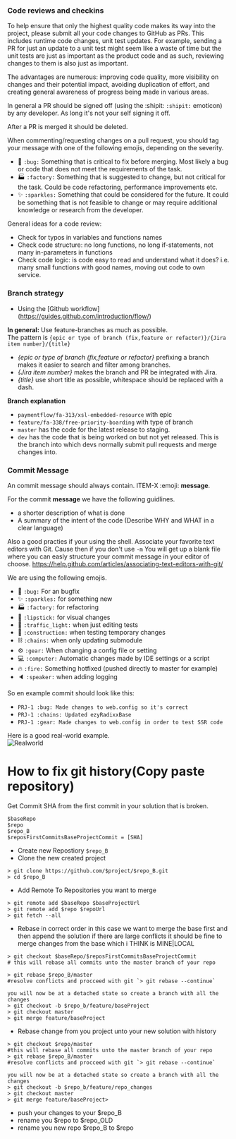 ### Code reviews and checkins

To help ensure that only the highest quality code makes its way into the project, please submit all your code changes to GitHub as PRs. This includes runtime code changes, unit test updates. For example, sending a PR for just an update to a unit test might seem like a waste of time but the unit tests are just as important as the product code and as such, reviewing changes to them is also just as important.

The advantages are numerous: improving code quality, more visibility on changes and their potential impact, avoiding duplication of effort, and creating general awareness of progress being made in various areas.

In general a PR should be signed off (using the :shipit: `:shipit:` emoticon) by any developer. As long it's not your self signing it off.

After a PR is merged it should be deleted.

When commenting/requesting changes on a pull request, you should tag your message with one of the following emojis, depending on the severity.

- 🐛 `:bug:` Something that is critical to fix before merging. Most likely a bug or code that does not meet the requirements of the task.
- 🏭 `:factory:` Something that is suggested to change, but not critical for the task. Could be code refactoring, performance improvements etc.
- ✨ `:sparkles:` Something that could be considered for the future. It could be something that is not feasible to change or may require additional knowledge or research from the developer.

General ideas for a code review:

- Check for typos in variables and functions names
- Check code structure: no long functions, no long if-statements, not many in-parameters in functions
- Check code logic: is code easy to read and understand what it does? i.e. many small functions with good names, moving out code to own service.


### Branch strategy

* Using the [Github workflow] (https://guides.github.com/introduction/flow/)

**In general:**
Use feature-branches as much as possible.  
The pattern is `{epic or type of branch (fix,feature or refactor)}/{Jira item number}/{title}`  

* _{epic or type of branch (fix,feature or refactor}_ prefixing a branch makes it easier to search and filter among branches.  
* _{Jira item number}_ makes the branch and PR be integrated with Jira.  
* _{title}_ use short title as possible, whitespace should be replaced with a dash.  

**Branch explanation**  
* `paymentflow/fa-313/xsl-embedded-resource` with epic
* `feature/fa-338/free-priority-boarding` with type of branch
* `master` has the code for the latest release to staging.
* `dev` has the code that is being worked on but not yet released. This is the branch into which devs normally submit pull requests and merge changes into.

### Commit Message

An commit message should always contain. ITEM-X :emoji: **message**.

For the commit **message** we have the following guidlines.
- a shorter description of what is done
- A summary of the intent of the code (Describe WHY and WHAT in a clear language)

Also a good practies if your using the shell. Associate your favorite text editors with Git. Cause then if you don't use  `-m`
You will get up a blank file where you can easly structure your commit message in your editor of choose. https://help.github.com/articles/associating-text-editors-with-git/


We are using the following emojis.

- 🐛 `:bug:` For an bugfix
- ✨ `:sparkles:` for something new
- 🏭 `:factory:` for refactoring
- 💄 `:lipstick:` for visual changes
- 🚦 `:traffic_light:` when just editing tests
- 🚧 `:construction:` when testing temporary changes
- ⛓ `:chains:` when only updating submodule
- ⚙ `:gear:` When changing a config file or setting
- 💻 `:computer:` Automatic changes made by IDE settings or a script 
- 🔥 `:fire:` Something hotfixed (pushed directly to master for example)
- 🔈  `:speaker:` when adding logging

So en example commit should look like this:
- `PRJ-1 :bug: Made changes to web.config so it's correct`
- `PRJ-1 :chains: Updated ezyRadixxBase`
- `PRJ-1 :gear: Made changes to web.config in order to test SSR code`

Here is a good real-world example.  
![Realworld](https://cloud.githubusercontent.com/assets/2648767/13316486/96c2d7ec-dbb0-11e5-9017-af5b16845e09.png)  

# How to fix git history(Copy paste repository)
Get Commit SHA from the first commit in your solution that is broken.

```
$baseRepo
$repo
$repo_B
$reposFirstCommitsBaseProjectCommit = [SHA]
```


- Create new Repostiory `$repo_B`
- Clone the new created project
```
> git clone https://github.com/$project/$repo_B.git
> cd $repo_B
```
- Add Remote To Repositories you want to merge
```
> git remote add $baseRepo $baseProjectUrl
> git remote add $repo $repoUrl
> git fetch --all
```
- Rebase in correct order in this case we want to merge the base first and then append the solution
if there are large conflicts it should be fine to merge changes from the base which i THINK is MINE|LOCAL
```
> git checkout $baseRepo/$reposFirstCommitsBaseProjectCommit
# this will rebase all commits unto the master branch of your repo

> git rebase $repo_B/master
#resolve conflicts and procceed with git `> git rebase --continue`

you will now be at a detached state so create a branch with all the changes
> git checkout -b $repo_b/feature/baseProject
> git checkout master
> git merge feature/baseProject
```

- Rebase change from you project unto your new solution with history
```
> git checkout $repo/master
#this will rebase all commits unto the master branch of your repo
> git rebase $repo_B/master
#resolve conflicts and procceed with git `> git rebase --continue`

you will now be at a detached state so create a branch with all the changes
> git checkout -b $repo_b/feature/repo_changes
> git checkout master
> git merge feature/baseProject>
```

- push your changes to your $repo_B
- rename you $repo to $repo_OLD
- rename you new repo $repo_B to $repo
